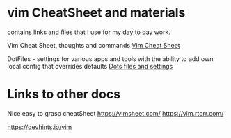# vim CheatSheet and materials

contains links and files that I use for my day to day work. 

Vim Cheat Sheet, thoughts and commands
[Vim Cheat Sheet](docs/vimCheatSheet.md)

DotFiles - settings for various apps and tools with the ability to add own local config that overrides defaults
[Dots files and settings](dotfiles-local)

# Links to other docs
Nice easy to grasp cheatSheet https://vimsheet.com/
https://vim.rtorr.com/

https://devhints.io/vim